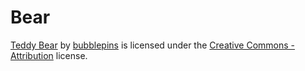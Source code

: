 # Bear

[Teddy Bear](https://www.thingiverse.com/thing:3532120) by [bubblepins](https://www.thingiverse.com/bubblepins) is licensed under the [Creative Commons - Attribution](https://creativecommons.org/licenses/by/3.0/) license.

